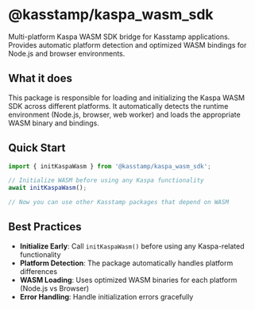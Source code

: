 # @kasstamp/kaspa_wasm_sdk

Multi-platform Kaspa WASM SDK bridge for Kasstamp applications. Provides automatic platform detection and optimized WASM bindings for Node.js and browser environments.

## What it does

This package is responsible for loading and initializing the Kaspa WASM SDK across different platforms. It automatically detects the runtime environment (Node.js, browser, web worker) and loads the appropriate WASM binary and bindings.

## Quick Start

```typescript
import { initKaspaWasm } from '@kasstamp/kaspa_wasm_sdk';

// Initialize WASM before using any Kaspa functionality
await initKaspaWasm();

// Now you can use other Kasstamp packages that depend on WASM
```

## Best Practices

- **Initialize Early**: Call `initKaspaWasm()` before using any Kaspa-related functionality
- **Platform Detection**: The package automatically handles platform differences
- **WASM Loading**: Uses optimized WASM binaries for each platform (Node.js vs Browser)
- **Error Handling**: Handle initialization errors gracefully

